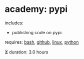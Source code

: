# academy: pypi

includes:
- publishing code on pypi.

requires: [bash](./bash.md), [github](./github.md), [linux](./linux.md), [python](./python.md)

⏳ duration: 3.0 hours
